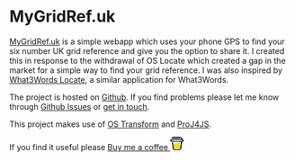 # MyGridRef.uk

[MyGridRef.uk](https://mygridref.uk) is a simple webapp which uses your phone GPS to find your six number UK grid reference and give you the option to share it. I created this in response to the withdrawal of OS Locate which created a gap in the market for a simple way to find your grid reference. I was also inspired by [What3Words Locate](https://locate.what3words.com), a similar application for What3Words.

The project is hosted on [Github](https://github.com/mrpsharp/mygridref.uk). If you find problems please let me know through [Github Issues](https://github.com/mrpsharp/mygridref.uk/issues) or [get in touch](https://petersharp.education/contact/).

This project makes use of [OS Transform](https://github.com/OrdnanceSurvey/os-transform) and [ProJ4JS](http://proj4js.org).

If you find it useful please <a href="https://buymeacoffee.com/petersharp" target="_blank">Buy me a coffee <img src="bmc-logo-no-background.png" alt="Icon" width="24" height="24"></a>